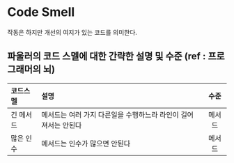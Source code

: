 # Code Smell  
작동은 하지만 개선의 여지가 있는 코드를 의미한다.   

## 파울러의 코드 스멜에 대한 간략한 설명 및 수준 (ref : 프로그래머의 뇌)  
  
|코드스멜|설명|수준|
|:---|:---|:---:|
|긴 메서드 | 메서드는 여러 가지 다른일을 수행하느라 라인이 길어져서는 안된다 | 메서드|
|많은 인수| 메서드는 인수가 많으면 안된다 | 메서드|
